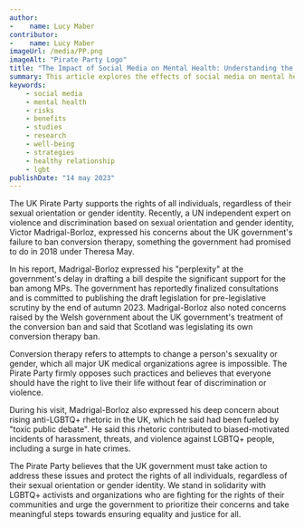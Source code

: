 ```yaml
---
author:
-    name: Lucy Maber
contributor:
-    name: Lucy Maber
imageUrl: /media/PP.png
imageAlt: "Pirate Party Logo"
title: "The Impact of Social Media on Mental Health: Understanding the Risks and Benefits"
summary: This article explores the effects of social media on mental health, including both the potential risks and benefits. It discusses various studies and research on the topic, highlighting the ways that social media can both positively and negatively impact mental well-being. The article also offers tips and strategies for maintaining a healthy relationship with social media.
keywords: 
    - social media
    - mental health
    - risks
    - benefits
    - studies
    - research
    - well-being
    - strategies
    - healthy relationship
    - lgbt
publishDate: "14 may 2023"
---
```

The UK Pirate Party supports the rights of all individuals, regardless of their sexual orientation or gender identity. Recently, a UN independent expert on violence and discrimination based on sexual orientation and gender identity, Victor Madrigal-Borloz, expressed his concerns about the UK government's failure to ban conversion therapy, something the government had promised to do in 2018 under Theresa May.

In his report, Madrigal-Borloz expressed his "perplexity" at the government's delay in drafting a bill despite the significant support for the ban among MPs. The government has reportedly finalized consultations and is committed to publishing the draft legislation for pre-legislative scrutiny by the end of autumn 2023. Madrigal-Borloz also noted concerns raised by the Welsh government about the UK government's treatment of the conversion ban and said that Scotland was legislating its own conversion therapy ban.

Conversion therapy refers to attempts to change a person's sexuality or gender, which all major UK medical organizations agree is impossible. The Pirate Party firmly opposes such practices and believes that everyone should have the right to live their life without fear of discrimination or violence.

During his visit, Madrigal-Borloz also expressed his deep concern about rising anti-LGBTQ+ rhetoric in the UK, which he said had been fueled by "toxic public debate". He said this rhetoric contributed to biased-motivated incidents of harassment, threats, and violence against LGBTQ+ people, including a surge in hate crimes.

The Pirate Party believes that the UK government must take action to address these issues and protect the rights of all individuals, regardless of their sexual orientation or gender identity. We stand in solidarity with LGBTQ+ activists and organizations who are fighting for the rights of their communities and urge the government to prioritize their concerns and take meaningful steps towards ensuring equality and justice for all.
